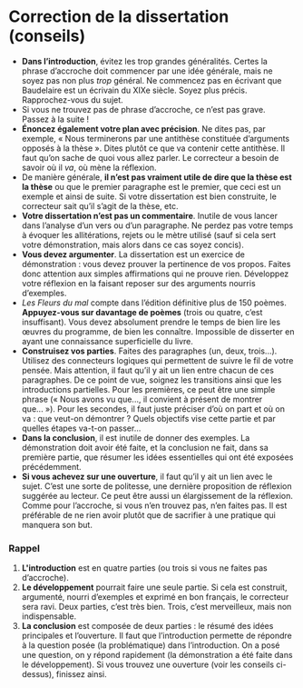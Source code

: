 # Correction de la dissertation (conseils)
- **Dans l’introduction**, évitez les trop grandes généralités. Certes la phrase d’accroche doit commencer par une idée générale, mais ne soyez pas non plus *trop* général. Ne commencez pas en écrivant que Baudelaire est un écrivain du XIXe siècle. Soyez plus précis. Rapprochez-vous du sujet.
- Si vous ne trouvez pas de phrase d’accroche, ce n’est pas grave. Passez à la suite !
- **Énoncez également votre plan avec précision**. Ne dites pas, par exemple, « Nous terminerons par une antithèse constituée d’arguments opposés à la thèse ». Dites plutôt ce que va contenir cette antithèse. Il faut qu’on sache de quoi vous allez parler. Le correcteur a besoin de savoir où il *va*, où mène la réflexion.
- De manière générale, **il n’est pas vraiment utile de dire que la thèse est la thèse** ou que le premier paragraphe est le premier, que ceci est un exemple et ainsi de suite. Si votre dissertation est bien construite, le correcteur sait qu’il s’agit de la thèse, etc.
- **Votre dissertation n’est pas un commentaire**. Inutile de vous lancer dans l’analyse d’un vers ou d’un paragraphe. Ne perdez pas votre temps à évoquer les allitérations, rejets ou le mètre utilisé (sauf si cela sert votre démonstration, mais alors dans ce cas soyez concis).
- **Vous devez argumenter**. La dissertation est un exercice de démonstration : vous devez prouver la pertinence de vos propos. Faites donc attention aux simples affirmations qui ne prouve rien. Développez votre réflexion en la faisant reposer sur des arguments nourris d’exemples.
- *Les Fleurs du mal* compte dans l’édition définitive plus de 150 poèmes. **Appuyez-vous sur davantage de poèmes** (trois ou quatre, c’est insuffisant). Vous devez absolument prendre le temps de bien lire les œuvres du programme, de bien les connaître. Impossible de disserter en ayant une connaissance superficielle du livre.
- **Construisez vos parties**. Faites des paragraphes (un, deux, trois...). Utilisez des connecteurs logiques qui permettent de suivre le fil de votre pensée. Mais attention, il faut qu’il y ait un lien entre chacun de ces paragraphes. De ce point de vue, soignez les transitions ainsi que les introductions partielles. Pour les premières, ce peut être une simple phrase (« Nous avons vu que..., il convient à présent de montrer que... »). Pour les secondes, il faut juste préciser d’où on part et où on va : que veut-on démontrer ? Quels objectifs vise cette partie et par quelles étapes va-t-on passer...
- **Dans la conclusion**, il est inutile de donner des exemples. La démonstration doit avoir été faite, et la conclusion ne fait, dans sa première partie, que résumer les idées essentielles qui ont été exposées précédemment.
- **Si vous achevez sur une ouverture**, il faut qu’il y ait un lien avec le sujet. C’est une sorte de politesse, une dernière proposition de réflexion suggérée au lecteur. Ce peut être aussi un élargissement de la réflexion. Comme pour l’accroche, si vous n’en trouvez pas, n’en faites pas. Il est préférable de ne rien avoir plutôt que de sacrifier à une pratique qui manquera son but.

### Rappel
1. **L'introduction** est en quatre parties (ou trois si vous ne faites pas d’accroche).
2. **Le développement** pourrait faire une seule partie. Si cela est construit, argumenté, nourri d’exemples et exprimé en bon français, le correcteur sera ravi. Deux parties, c’est très bien. Trois, c’est merveilleux, mais non indispensable.
3. **La conclusion** est composée de deux parties : le résumé des idées principales et l’ouverture. Il faut que l’introduction permette de répondre à la question posée (la problématique) dans l’introduction. On a posé une question, on y répond rapidement (la démonstration a été faite dans le développement). Si vous trouvez une ouverture (voir les conseils ci-dessus), finissez ainsi.